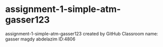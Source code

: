 # assignment-1-simple-atm-gasser123
assignment-1-simple-atm-gasser123 created by GitHub Classroom
name: gasser magdy abdelazim
ID:4806
